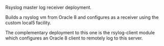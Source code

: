 Rsyslog master log receiver deployment.

Builds a rsyslog vm from Oracle 8 and configures as a receiver
using the custom local5 facility.




The complementary deployment to this one is the rsylog-client
module which configures an Oracle 8 client to remotely log
to this server.


